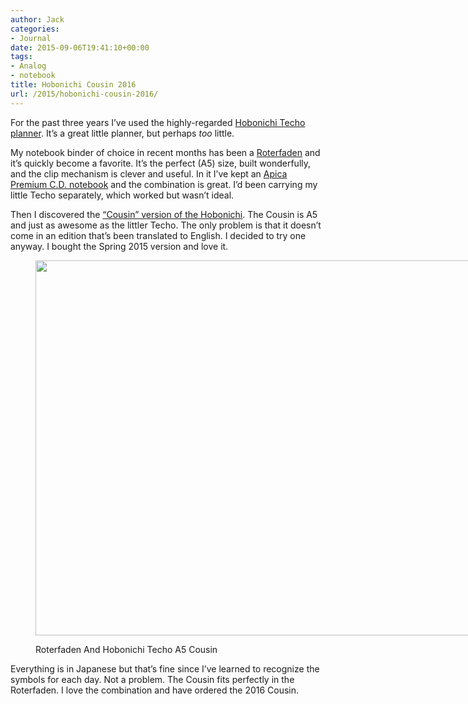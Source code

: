 ```yaml
---
author: Jack
categories:
- Journal
date: 2015-09-06T19:41:10+00:00
tags:
- Analog
- notebook
title: Hobonichi Cousin 2016
url: /2015/hobonichi-cousin-2016/
---
```


For the past three years I’ve used the highly-regarded [Hobonichi Techo planner][1]. It’s a great little planner, but perhaps _too_ little.

My notebook binder of choice in recent months has been a [Roterfaden][2] and it’s quickly become a favorite. It’s the perfect (A5) size, built wonderfully, and the clip mechanism is clever and useful. In it I’ve kept an [Apica Premium C.D. notebook][3] and the combination is great. I’d been carrying my little Techo separately, which worked but wasn’t ideal.

Then I discovered the [“Cousin” version of the Hobonichi][4]. The Cousin is A5 and just as awesome as the littler Techo. The only problem is that it doesn’t come in an edition that’s been translated to English. I decided to try one anyway. I bought the Spring 2015 version and love it.<figure> 

<div style="width: 810px" class="wp-caption alignnone">
  <a class="fancybox" title="" href="https://www.baty.net/img/2015/20150906_Hobonichi_Techo_Cousin_2015_in_Roterfaden.jpg" rel="article0"><img src="https://www.baty.net/img/2015/20150906_Hobonichi_Techo_Cousin_2015_in_Roterfaden.jpg" alt="" width="800" height="600" /></a>
  
  <p class="wp-caption-text">
    Roterfaden And Hobonichi Techo A5 Cousin
  </p>
</div></figure> 

Everything is in Japanese but that’s fine since I’ve learned to recognize the symbols for each day. Not a problem. The Cousin fits perfectly in the Roterfaden. I love the combination and have ordered the 2016 Cousin.

 [1]: http://www.1101.com/store/techo/2016/planner/lineup/
 [2]: http://www.roterfaden.de/en/Taschenbegleiter/VOILA-OUR-BESTSELLER.html
 [3]: http://www.gouletpens.com/apica-premium-cd-a5-blue-lined-notebook/p/AP-CDS90Y
 [4]: http://www.1101.com/store/techo/2016/planner/detail_cover/c_cr.html